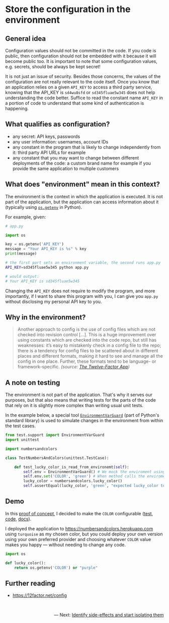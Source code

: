 Store the configuration in the environment
==========================================

General idea
------------

Configuration values should not be committed in the code. If you code is public, then configuration should not be embedded with it because it will become public too. It is important to note that some configuration values, e.g. secrets, should be always be kept secret! 

It is not just an issue of security. Besides those concerns, the values of the configuration are not really relevant to the code itself. Once you know that an application relies on a given `API_KEY` to access a third party service, knowing that the API_KEY is `sd4wu8sfd` or `sd345fluae5w345` does not help understanding the code better. Suffice to read the constant name `API_KEY` in a portion of code to understand that some kind of authentication is happening.

What qualifies as configuration?
--------------------------------

- any secret: API keys, passwords
- any user information: usernames, account IDs
- any constant in the program that is likely to change independently from it: third party API URLs for example
- any constant that you may want to change between different deployments of the code: a custom brand name for example if you provide the same application to multiple customers

What does "environment" mean in this context?
---------------------------------------------

The environment is the context in which the application is executed. It is not part of the application, but the application can access information about it (typically using [`os.getenv`](https://docs.python.org/3.5/library/os.html#os.getenv) in Python).

For example, given:

```python
# app.py

import os

key = os.getenv('API_KEY')
message = "Your API_KEY is %s" % key
print(message)
```

```bash
# the first part sets an environment variable, the second runs app.py
API_KEY=sd345fluae5w345 python app.py

# would output:
# Your API_KEY is sd345fluae5w345
```

Changing the `API_KEY` does not require to modify the program, and more importantly, if I want to share this program with you, I can give you `app.py` without disclosing my personal API key to you.

Why in the environment?
-----------------------

> Another approach to config is the use of config files which are not checked into revision control [...]. This is a huge improvement over using constants which are checked into the code repo, but still has weaknesses: it’s easy to mistakenly check in a config file to the repo; there is a tendency for config files to be scattered about in different places and different formats, making it hard to see and manage all the config in one place. Further, these formats tend to be language- or framework-specific.
 _(source: [The Twelve-Factor App](https://12factor.net/config))_

 A note on testing
 -----------------

The environment is not part of the application. That's why it serves our purposes, but that also means that writing tests for the parts of the code that rely on it is slightly more complex than writing usual unit tests.

In the example below, a special tool [`EnvironmentVarGuard`](https://docs.python.org/3/library/test.html#test.support.EnvironmentVarGuard) (part of Python's standard library) is used to simulate changes in the environment from within the test cases.

```python
from test.support import EnvironmentVarGuard
import unittest

import numbersandcolors

class TestNumbersAndColors(unittest.TestCase):

    def test_lucky_color_is_read_from_environemt(self):
        self.env = EnvironmentVarGuard() # We mock the enviroment using EnvironmentVarGuard
        self.env.set('COLOR', 'green') # When method calls the enviroment we instruct our mock to return 'green'
        lucky_color = numbersandcolors.lucky_color()
        self.assertEqual(lucky_color, 'green', "expected lucky_color to be 'green'")
 ```       

Demo
----

In this [proof of concept][app], I decided to make the `COLOR` configurable ([test][test], [code][code], [docs][docs]).

  [app]: https://github.com/gonzalo-bulnes/kata-python-web-app
  [test]: https://github.com/gonzalo-bulnes/kata-python-web-app/blob/v1.0.0/test_numbersandcolors.py#L23
  [code]: https://github.com/gonzalo-bulnes/kata-python-web-app/blob/v1.0.0/numbersandcolors.py#L11
  [docs]: https://github.com/gonzalo-bulnes/kata-python-web-app/blame/v1.0.0/README.md#L37-L41

I deployed the application to https://numbersandcolors.herokuapp.com using `turquoise` as my chosen color, but you could deploy your own version using your own preferred provider and choosing whatever `COLOR` value makes you happy — without needing to change any code.

```python
import os

def lucky_color():
    return os.getenv('COLOR') or "purple"
```

Further reading
---------------

- https://12factor.net/config

<br/>
<p align="right">— Next: <a href="./identify_and_start_isolating_side_effects.md">Identify side-effects and start isolating them</a></p>
